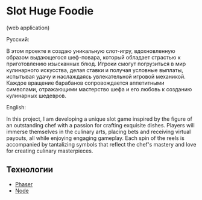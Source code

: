 # Slot Huge Foodie 
(web application)

Русский:

В этом проекте я создаю уникальную слот-игру, вдохновленную образом выдающегося шеф-повара, который обладает страстью к приготовлению изысканных блюд. Игроки смогут погрузиться в мир кулинарного искусства, делая ставки и получая условные выплаты, испытывая удачу и наслаждаясь увлекательной игровой механикой. Каждое вращение барабанов сопровождается аппетитными символами, отражающими мастерство шефа и его любовь к созданию кулинарных шедевров.

English:

In this project, I am developing a unique slot game inspired by the figure of an outstanding chef with a passion for crafting exquisite dishes. Players will immerse themselves in the culinary arts, placing bets and receiving virtual payouts, all while enjoying engaging gameplay. Each spin of the reels is accompanied by tantalizing symbols that reflect the chef's mastery and love for creating culinary masterpieces.

## Технологии
- [Phaser](https://phaser.io/)
- [Node](https://nodejs.org/)
